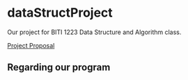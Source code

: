# dataStructProject
Our project for BITI 1223 Data Structure and Algorithm class.


[Project Proposal](https://docs.google.com/document/d/1MuYSsYctIeHK-t_OzDGTpmhCAb_zU9HEGVePNK-Rkl4/edit?usp=sharing)

## Regarding our program 

### 
